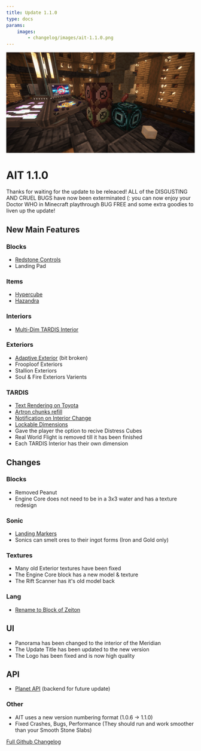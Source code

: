 ```yaml
---
title: Update 1.1.0
type: docs
params:
    images:
        - changelog/images/ait-1.1.0.png
---
```


![Update 1.1.0](images/ait-1.1.0.png)

# AIT 1.1.0
Thanks for waiting for the update to be releaced! ALL of the DISGUSTING AND CRUEL BUGS have now been exterminated (: you can now enjoy your Doctor WHO in Minecraft playthrough BUG FREE and some extra goodies to liven up the update!

## New Main Features

### Blocks
- [Redstone Controls](https://github.com/pavatus/ait/pull/366)
- Landing Pad


### Items
- [Hypercube](https://github.com/pavatus/ait/pull/367)
- [Hazandra](https://github.com/pavatus/ait/pull/365)

### Interiors

- [Multi-Dim TARDIS Interior](https://github.com/pavatus/ait/pull/396)

### Exteriors
- [Adaptive Exterior](https://github.com/pavatus/ait/pull/374) (bit broken)
- Frooploof Exteriors
- Stallion Exteriors
- Soul & Fire Exteriors Varients

### TARDIS

- [Text Rendering on Toyota](https://github.com/pavatus/ait/commit/80bf18d8f8d9c2d74284fa397ed3ffd622623712)
- [Artron chunks refill](https://github.com/pavatus/ait/issues/310)
- [Notification on Interior Change](https://github.com/pavatus/ait/issues/285)
- [Lockable Dimensions](https://github.com/pavatus/ait/pull/381)
- Gave the player the option to recive Distress Cubes
- Real World Flight is removed till it has been finished
- Each TARDIS Interior has their own dimension

## Changes

### Blocks
- Removed Peanut
- Engine Core does not need to be in a 3x3 water and has a texture redesign

### Sonic

- [Landing Markers](https://github.com/pavatus/ait/pull/361)
- Sonics can smelt ores to their ingot forms (Iron and Gold only)

### Textures

- Many old Exterior textures have been fixed
- The Engine Core block has a new model & texture
- The Rift Scanner has it's old model back

### Lang

- [Rename to Block of Zeiton](https://github.com/pavatus/ait/issues/253)

## UI

- Panorama has been changed to the interior of the Meridian
- The Update Title has been updated to the new version
- The Logo has been fixed and is now high quality

## API

- [Planet API](https://github.com/pavatus/ait/pull/380) (backend for future update)

### Other

- AIT uses a new version numbering format (1.0.6 -> 1.1.0)
- Fixed Crashes, Bugs, Performance (They should run and work smoother than your Smooth Stone Slabs)

[Full Github Changelog](https://github.com/pavatus/ait/compare/4ecbc8e94db34af029bf0b2226a5aa1e19a32761...main)